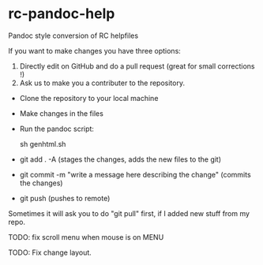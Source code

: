 # rc-pandoc-help
Pandoc style conversion of RC helpfiles

If you want to make changes you have three options:

1. Directly edit on GitHub and do a pull request (great for small corrections !)
2. Ask us to make you a contributer to the repository.

- Clone the repository to your local machine
- Make changes in the files
- Run the pandoc script: 

	sh genhtml.sh 

- git add . -A (stages the changes, adds the new files to the git)
- git commit -m "write a message here describing the change" (commits the changes)
- git push (pushes to remote)

Sometimes it will ask you to do "git pull" first, if I added new stuff from my repo.

TODO:
fix scroll menu when mouse is on MENU

TODO:
Fix change layout.